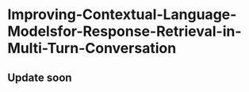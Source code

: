 # Improving-Contextual-Language-Modelsfor-Response-Retrieval-in-Multi-Turn-Conversation

## Update soon
